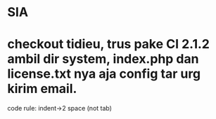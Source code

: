 SIA
===

checkout tidieu, trus pake CI 2.1.2 ambil dir system, index.php dan license.txt nya aja
config tar urg kirim email.
==
code rule:
indent->2 space (not tab)